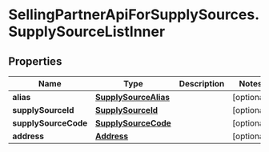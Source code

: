 # SellingPartnerApiForSupplySources.SupplySourceListInner

## Properties
Name | Type | Description | Notes
------------ | ------------- | ------------- | -------------
**alias** | [**SupplySourceAlias**](SupplySourceAlias.md) |  | [optional] 
**supplySourceId** | [**SupplySourceId**](SupplySourceId.md) |  | [optional] 
**supplySourceCode** | [**SupplySourceCode**](SupplySourceCode.md) |  | [optional] 
**address** | [**Address**](Address.md) |  | [optional] 


